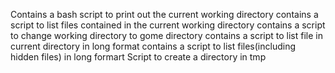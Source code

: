 Contains a bash script to print out the current working directory
contains a script to list files contained in the current working directory
contains a script to change working directory to gome directory
contains a script to list file in current directory in long format
contains a script to list files(including hidden files) in long formart
Script to create a directory in tmp
